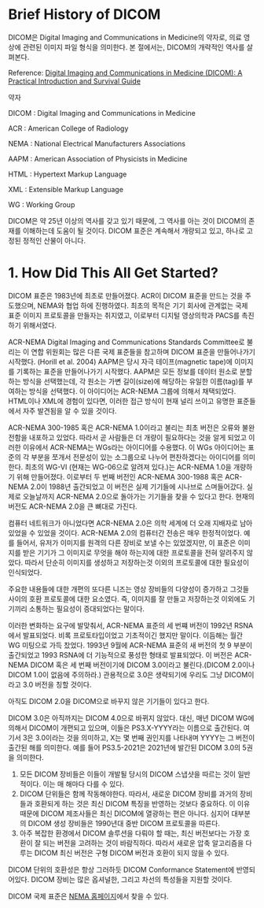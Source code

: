 # Brief History of DICOM

DICOM은 Digital Imaging and Communications in Medicine의 약자로, 의료 영상에 관련된 이미지 파일 형식을 의미한다. 본 절에서는, DICOM의 개략적인 역사를 살펴본다.

Reference: [Digital Imaging and Communications in Medicine (DICOM): A Practical Introduction and Survival Guide](https://www.springer.com/gp/book/9783642108495)

약자

DICOM : Digital Imaging and Communications in Medicine

ACR : American College of Radiology

NEMA : National Electrical Manufacturers Associations

AAPM : American Association of Physicists in Medicine

HTML : Hypertext Markup Language

XML : Extensible Markup Language

WG : Working Group

DICOM은 약 25년 이상의 역사를 갖고 있기 때문에, 그 역사를 아는 것이 DICOM의 존재를 이해하는데 도움이 될 것이다. DICOM 표준은 계속해서 개량되고 있고, 하나로 고정된 정적인 산물이 아니다.

# 1. How Did This All Get Started?

DICOM 표준은 1983년에 최초로 만들어졌다. ACR이 DICOM 표준을 만드는 것을 주도했으며, NEMA와 협업 하에 진행하였다. 최초의 목적은 기기 회사에 관계없는 국제 표준 이미지 프로토콜을 만들자는 취지였고, 이로부터 디지털 영상의학과 PACS를 촉진하기 위해서였다. 

ACR-NEMA Digital Imaging and Communications Standards Committee로 불리는 이 연합 위원회는 많은 다른 국제 표준들을 참고하며 DICOM 표준을 만들어나가기 시작했다. (Horill et al. 2004) AAPM은 당시 자극 테이프(magnetic tape)에 이미지를 기록하는 표준을 만들어나가기 시작했다. AAPM은 모든 정보를 데이터 원소로 분할하는 방식을 선택했는데, 각 원소는 가변 길이(size)에 해당하는 유일한 이름(tag)를 부여하는 방식을 선택했다. 이 아이디어는 ACR-NEMA 그룹에 의해서 채택되었다. HTML이나 XML에 경험이 있다면, 이러한 접근 방식이 현재 널리 쓰이고 유명한 표준들에서 자주 발견됨을 알 수 있을 것이다.

ACR-NEMA 300-1985 혹은 ACR-NEMA 1.0이라고 불리는 최초 버전은 오류와 불완전함을 내포하고 있었다. 따라서 곧 사람들은 더 개량이 필요하다는 것을 알게 되었고 이러한 이유에서 ACR-NEMA는 WGs라는 아이디어를 수용했다. 이 WGs 아이디어는 표준의 각 부분을 쪼개서 전문성이 있는 소그룹으로 나누어 편찬하겠다는 아이디어를 의미한다. 최초의 WG-VI (현재는 WG-06으로 알려져 있다.)는 ACR-NEMA 1.0을 개량하기 위해 만들어졌다. 이로부터 두 번째 버전인 ACR-NEMA 300-1988 혹은 ACR-NEMA 2.0이 1988년 출간되었고 이 버전은 실제 기기들에 시나브로 스며들어갔다. 실제로 오늘날까지 ACR-NEMA 2.0으로 돌아가는 기기들을 찾을 수 있다고 한다. 현재의 버전도 ACR-NEMA 2.0을 큰 뼈대로 가진다.

컴퓨터 네트워크가 아니었다면 ACR-NEMA 2.0은 의학 세계에 더 오래 지배자로 남아있었을 수 있었을 것이다. ACR-NEMA 2.0의 컴퓨터간 전송은 매우 한정적이었다. 예를 들어서, 유저가 이미지를 원격의 다른 장비로 보낼 수는 있었겠지만, 이 표준은 이미지를 받은 기기가 그 이미지로 무엇을 해야 하는지에 대한 프로토콜을 전혀 알려주지 않았다. 따라서 단순히 이미지를 생성하고 저장하는것 이외의 프로토콜에 대한 필요성이 인식되었다.

주요한 내용들에 대한 개편의 또다른 니즈는 영상 장비들의 다양성이 증가하고 그것들 사이의 호환 프로토콜에 대한 요소였다. 즉, 이미지를 잘 만들고 저장하는것 이외에도 기기끼리 소통하는 필요성이 증대되었다는 말이다.

이러한 변화하는 요구에 발맞춰서, ACR-NEMA 표준의 세 번쨰 버전이 1992년 RSNA에서 발표되었다. 비록 프로토타입이었고 기초적이긴 했지만 말이다. 이듬해는 월간 WG 미팅으로 가득 찼었다. 1993년 9월에 ACR-NEMA 표준의 새 버전의 첫 9 부분이 출간되었고 1993 RSNA에 더 기능적으로 풍성한 형태로 발표되었다. 이 버전은 ACR-NEMA DICOM 혹은 세 번째 버전이기에 DICOM 3.0이라고 불린다.(DICOM 2.0이나 DICOM 1.0이 없음에 주의하라.) 관용적으로 3.0은 생략되기에 우리도 그냥 DICOM이라고 3.0 버전을 칭할 것이다.

아직도 DICOM 2.0을 DICOM으로 바꾸지 않은 기기들이 있다고 한다.

DICOM 3.0은 아직까지는 DICOM 4.0으로 바뀌지 않았다. 대신, 매년 DICOM WG에 의해서 DICOM이 개편되고 있으며, 이들은 PS3.X-YYYY라는 이름으로 출간된다. 여기서 3은 3.0이라는 것을 의미하고, X는 몇 번째 권인지를 나타내며 YYYY는 그 버전이 출간된 해를 의미한다. 예를 들어 PS3.5-2021은 2021년에 발간된 DICOM 3.0의 5권을 의미한다.

1. 모든 DICOM 장비들은 이들이 개발될 당시의 DICOM 스냅샷을 따르는 것이 일반적이다. 이는 매 해마다 다를 수 있다.
2. DICOM 단위들은 함께 작동해야한다. 따라서, 새로운 DICOM 장비를 과거의 장비들과 호환되게 하는 것은 최신 DICOM 특징을 반영하는 것보다 중요하다. 이 이유때문에 DICOM 제조사들은 최신 DICOM에 열광하는 편은 아니다. 심지어 대부분의 DICOM 생성 장비들은 1990년대 중반 DICOM 프로토콜을 따른다.
3. 아주 복잡한 환경에서 DICOM 솔루션을 다뤄야 할 때는, 최신 버전보다는 가장 호환이 잘 되는 버전을 고려하는 것이 바람직하다. 따라서 새로운 압축 알고리즘을 다루는 DICOM 최신 버전은 구형 DICOM 버전과 호환이 되지 않을 수 있다.

DICOM 단위의 호환성은 항상 그러하듯 DICOM Conformance Statement에 반영되어있다. DICOM 장비는 많은 옵셔널한, 그리고 차선의 특성들을 지원할 것이다.

DICOM 국제 표준은 [NEMA 홈페이지](https://www.dicomstandard.org/)에서 찾을 수 있다.
